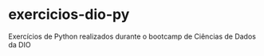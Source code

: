 # exercicios-dio-py
Exercícios de Python realizados durante o bootcamp de Ciências de Dados da DIO 
